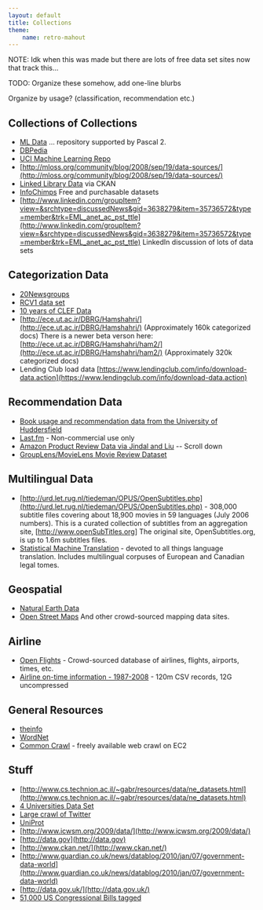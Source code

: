 ```yaml
---
layout: default
title: Collections
theme:
    name: retro-mahout
---
```


NOTE: Idk when this was made but there are lots of free data set sites now that track this...

TODO: Organize these somehow, add one-line blurbs

Organize by usage? (classification, recommendation etc.)

<a name="Collections-CollectionsofCollections"></a>
## Collections of Collections

- [ML Data](http://mldata.org/about/)
 ... repository supported by Pascal 2.
- [DBPedia](http://wiki.dbpedia.org/Downloads30)
- [UCI Machine Learning Repo](http://archive.ics.uci.edu/ml/)
- [http://mloss.org/community/blog/2008/sep/19/data-sources/](http://mloss.org/community/blog/2008/sep/19/data-sources/)
- [Linked Library Data](http://ckan.net/group/lld)
 via CKAN
- [InfoChimps](http://infochimps.com/)
 Free and purchasable datasets
- [http://www.linkedin.com/groupItem?view=&srchtype=discussedNews&gid=3638279&item=35736572&type=member&trk=EML_anet_ac_pst_ttle](http://www.linkedin.com/groupItem?view=&srchtype=discussedNews&gid=3638279&item=35736572&type=member&trk=EML_anet_ac_pst_ttle)
 LinkedIn discussion of lots of data sets

<a name="Collections-CategorizationData"></a>
## Categorization Data

- [20Newsgroups](http://people.csail.mit.edu/jrennie/20Newsgroups/)
- [RCV1 data set](http://jmlr.csail.mit.edu/papers/volume5/lewis04a/lyrl2004_rcv1v2_README.htm)
- [10 years of CLEF Data](http://direct.dei.unipd.it/)
- [http://ece.ut.ac.ir/DBRG/Hamshahri/](http://ece.ut.ac.ir/DBRG/Hamshahri/)
 (Approximately 160k categorized docs)
There is a newer beta verson here:[http://ece.ut.ac.ir/DBRG/Hamshahri/ham2/](http://ece.ut.ac.ir/DBRG/Hamshahri/ham2/)
 (Approximately 320k categorized docs)
- Lending Club load data [https://www.lendingclub.com/info/download-data.action](https://www.lendingclub.com/info/download-data.action)

<a name="Collections-RecommendationData"></a>
## Recommendation Data

- [Book usage and recommendation data from the University of Huddersfield](http://library.hud.ac.uk/data/usagedata/)
- [Last.fm](http://denoiserthebetter.posterous.com/music-recommendation-datasets)
 \- Non-commercial use only
- [Amazon Product Review Data via Jindal and Liu](http://www.cs.uic.edu/~liub/FBS/sentiment-analysis.html)
 -- Scroll down
- [GroupLens/MovieLens Movie Review Dataset](http://www.grouplens.org/node/73)

<a name="Collections-MultilingualData"></a>
## Multilingual Data

- [http://urd.let.rug.nl/tiedeman/OPUS/OpenSubtitles.php](http://urd.let.rug.nl/tiedeman/OPUS/OpenSubtitles.php)
 \- 308,000 subtitle files covering about 18,900 movies in 59 languages
(July 2006 numbers). This is a curated collection of subtitles from an
aggregation site, [http://www.openSubTitles.org]
The original site, OpenSubtitles.org, is up to 1.6m subtitles files.
- [Statistical Machine Translation](http://www.statmt.org/)
 \- devoted to all things language translation. Includes multilingual
corpuses of European and Canadian legal tomes.

<a name="Collections-Geospatial"></a>
## Geospatial

- [Natural Earth Data](http://www.naturalearthdata.com/)
- [Open Street Maps](http://wiki.openstreetmap.org/wiki/Main_Page)
And other crowd-sourced mapping data sites.

<a name="Collections-Airline"></a>
## Airline

- [Open Flights](http://openflights.org/)
 \- Crowd-sourced database of airlines, flights, airports, times, etc.
- [Airline on-time information - 1987-2008](http://stat-computing.org/dataexpo/2009/)
 \- 120m CSV records, 12G uncompressed

<a name="Collections-GeneralResources"></a>
## General Resources

- [theinfo](http://theinfo.org/)
- [WordNet](http://wordnet.princeton.edu/obtain)
- [Common Crawl](http://www.commoncrawl.org/)
 \- freely available web crawl on EC2

<a name="Collections-Stuff"></a>
## Stuff

- [http://www.cs.technion.ac.il/~gabr/resources/data/ne_datasets.html](http://www.cs.technion.ac.il/~gabr/resources/data/ne_datasets.html)
- [4 Universities Data Set](http://www-2.cs.cmu.edu/afs/cs.cmu.edu/project/theo-20/www/data/)
- [Large crawl of Twitter](http://an.kaist.ac.kr/traces/WWW2010.html)
- [UniProt](http://beta.uniprot.org/)
- [http://www.icwsm.org/2009/data/](http://www.icwsm.org/2009/data/)
- [http://data.gov](http://data.gov)
- [http://www.ckan.net/](http://www.ckan.net/)
- [http://www.guardian.co.uk/news/datablog/2010/jan/07/government-data-world](http://www.guardian.co.uk/news/datablog/2010/jan/07/government-data-world)
- [http://data.gov.uk/](http://data.gov.uk/)
- [51,000 US Congressional Bills tagged](http://www.ark.cs.cmu.edu/bills/)
